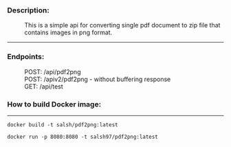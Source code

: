 <dl>
<dt><h3>Description:</h3></dt>
<dd>This is a simple api for converting single pdf document to zip file that contains images in png format.</dd>
<hr>
<dt><h3>Endpoints:</h3></dt>
<dd>POST: /api/pdf2png</dd>
<dd>POST: /apiv2/pdf2png - without buffering response</dd>
<dd>GET: /api/test</dd>
<dt><h3>How to build Docker image:</h3></dt>
<hr>

`docker build -t salsh/pdf2png:latest`

`docker run -p 8080:8080 -t salsh97/pdf2png:latest`
</dl>
